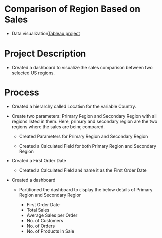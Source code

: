 # Comparison of Region Based on Sales
  * Data visualization[Tableau project](https://github.com/Alluru-Sumaneesh/Comparison-of-Region-Based-on-Sales)
# Project Description
  * Created a dashboard to visualize the sales comparison between two selected US regions.
# Process
  * Created a hierarchy called Location for the variable Country.

  * Create two parameters: Primary Region and Secondary Region with all regions listed in them. Here, primary and secondary region are the two regions where the sales are being compared.

    * Created Parameters for Primary Region and Secondary Region

    * Created a Calculated Field for both Primary Region and Secondary Region

  * Created a First Order Date

    * Created a Calculated Field and name it as the First Order Date
  * Created a dashboard

    * Partitioned the dashboard to display the below details of Primary Region and Secondary Region

      * First Order Date
      * Total Sales
      * Average Sales per Order
      * No. of Customers
      * No. of Orders
      * No. of Products in Sale
